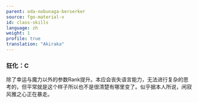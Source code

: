 ```yaml
---
parent: oda-nobunaga-berserker
source: fgo-material-v
id: class-skills
language: zh
weight: 1
profile: true
translation: "Akiraka"
---
```


### 狂化：C

除了幸运与魔力以外的参数Rank提升。本应会丧失语言能力，无法进行复杂的思考的，但平常就是这个样子所以也不是很清楚有哪里变了。似乎据本人所说，闲寂风雅之心正在暴走。
